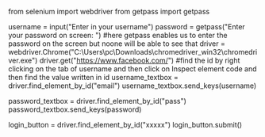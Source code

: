 from selenium import webdriver
from getpass import getpass

username = input("Enter in your username")
password = getpass("Enter your password on screen: ")
#here getpass enables us to enter the password on the screen but noone will be able to see that
driver = webdriver.Chrome("C:\\Users\\pc\\Downloads\\chromedriver_win32\\chromedriver.exe")
driver.get("https://www.facebook.com/")
#find the id by right clicking on the tab of username and then click on Inspect element code and then find the value written in id
username_textbox = driver.find_element_by_id("email")
username_textbox.send_keys(username)

password_textbox = driver.find_element_by_id("pass")
password_textbox.send_keys(password)

login_button = driver.find_element_by_id("xxxxx")
login_button.submit()

